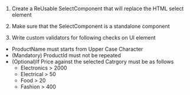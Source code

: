 1. Create a ReUsable SelectComponent that will replace the HTML select element 
2. Make sure that the SelectComponent is a standalone component

3. Write custom validators for following checks on UI element
  - ProductName must starts from Upper Case Character
  - (Mandatory) ProductId must not be repeated
  - (Optional)If Price against the selected Catrgory must be as follows
    - Electronics > 2000
    - Electrical > 50
    - Food > 20
    - Fashion > 400 

